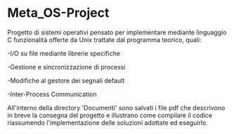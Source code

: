 # Meta_OS-Project
Progetto di sistemi operativi pensato per implementare mediante linguaggio C funzionalità offerte da Unix trattate dal programma teorico, quali:

-I/O su file mediante librerie specifiche

-Gestione e sincronizzazione di processi 

-Modifiche al gestore dei segnali default

-Inter-Process Communication

All'interno della directory 'Documenti' sono salvati i file pdf che descrivono in breve la consegna del progetto e illustrano come compilare il codice riassumendo l'implementazione delle soluzioni adottate ed eseguirlo.
